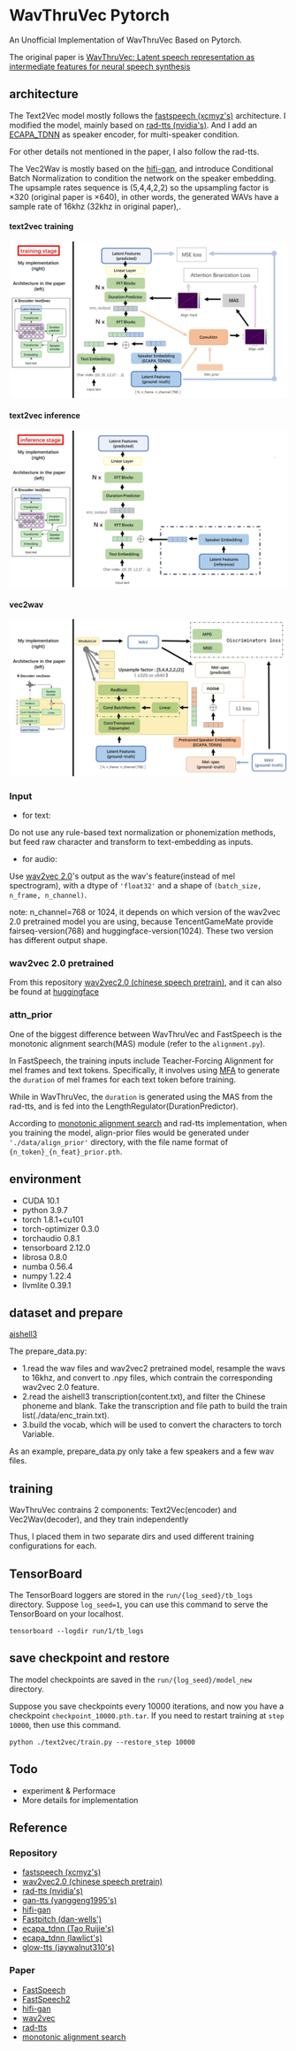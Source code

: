 

# WavThruVec Pytorch 
An Unofficial Implementation of WavThruVec Based on Pytorch.

The original paper is [WavThruVec: Latent speech representation as intermediate features for
neural speech synthesis](https://arxiv.org/abs/2203.16930)


## architecture 
The Text2Vec model mostly follows the [fastspeech (xcmyz's)](https://github.com/xcmyz/FastSpeech) architecture.
I modified the model, mainly based  on [rad-tts (nvidia's)](https://github.com/NVIDIA/radtts). 
And I add an [ECAPA_TDNN](https://github.com/TaoRuijie/ECAPA-TDNN/tree/main) as speaker encoder, for multi-speaker condition.

For other details not mentioned in the paper, I also follow the rad-tts.

The Vec2Wav is mostly based on the [hifi-gan](https://github.com/jik876/hifi-gan), and introduce Conditional Batch Normalization to condition the network on the speaker embedding. The upsample rates sequence is (5,4,4,2,2) so the upsampling factor is $\times 320$ (original paper is $\times 640$), in other words, the generated WAVs have a sample rate of 16khz (32khz in original paper),.

#### text2vec training
![](./figs/t2v_train.JPG)

#### text2vec inference
![](./figs/t2v_infer.JPG)

#### vec2wav 
![](./figs/v2w.JPG)


### Input

* for text:

Do not use any rule-based text normalization or phonemization methods, but feed raw character and transform to text-embedding as inputs.

* for audio:

Use [wav2vec 2.0](https://github.com/TencentGameMate/chinese_speech_pretrain)'s output as the wav's feature(instead of mel spectrogram), with a dtype of `'float32'` and a shape of `(batch_size, n_frame, n_channel)`.

note: n_channel=768 or 1024, it depends on which version of the wav2vec 2.0 pretrained model you are using, because TencentGameMate provide fairseq-version(768) and huggingface-version(1024). These two version has different output shape.

### wav2vec 2.0 pretrained

From this repository [wav2vec2.0 (chinese speech pretrain)](https://github.com/TencentGameMate/chinese_speech_pretrain), and it can also be found at [huggingface](https://huggingface.co/TencentGameMate/chinese-wav2vec2-base)

### attn_prior 
One of the biggest difference between WavThruVec and FastSpeech is the monotonic alignment search(MAS) module (refer to the `alignment.py`). 

In FastSpeech, the training inputs include Teacher-Forcing Alignment for mel frames and text tokens. Specifically, it involves using [MFA](https://montreal-forced-aligner.readthedocs.io/en/latest/) to generate the `duration` of mel frames for each text token before training.

While in WavThruVec, the `duration` is generated using the MAS from the rad-tts, and is fed into the LengthRegulator(DurationPredictor).

According to [monotonic alignment search](https://arxiv.org/pdf/2108.10447.pdf) and rad-tts implementation, when you training the model, align-prior files would be generated under `'./data/align_prior'` directory, with the file name format of `{n_token}_{n_feat}_prior.pth`.

## environment
* CUDA 10.1
* python                    3.9.7
* torch                     1.8.1+cu101
* torch-optimizer           0.3.0      
* torchaudio                0.8.1
* tensorboard               2.12.0 
* librosa                   0.8.0 
* numba                     0.56.4
* numpy                     1.22.4  
* llvmlite                  0.39.1  



## dataset and prepare
[aishell3](https://www.aishelltech.com/aishell_3)

The prepare_data.py:
* 1.read the wav files and wav2vec2 pretrained model, resample the wavs to 16khz, and convert to .npy files, which contrain the corresponding wav2vec 2.0 feature.
* 2.read the aishell3 transcription(content.txt), and filter the Chinese phoneme and blank. Take the transcription and file path to build the train list(./data/enc_train.txt).
* 3.build the vocab, which will be used to convert the characters to torch Variable. 

As an example, prepare_data.py only take a few speakers and a few wav files. 


## training
WavThruVec contrains 2 components: Text2Vec(encoder) and Vec2Wav(decoder), and they train independently

Thus, I placed them in two separate dirs and used different training configurations for each.


## TensorBoard
The TensorBoard loggers are stored in the `run/{log_seed}/tb_logs` directory. 
Suppose `log_seed=1`, you can use this command to serve the TensorBoard on your localhost. 


```
tensorboard --logdir run/1/tb_logs
```

## save checkpoint and restore
The model checkpoints are saved in the `run/{log_seed}/model_new` directory.

Suppose you save checkpoints every 10000 iterations, and now you have a checkpoint `checkpoint_10000.pth.tar`.
If you need to restart training at `step 10000`, then use this command.

```
python ./text2vec/train.py --restore_step 10000
```


## Todo

* experiment & Performace 
* More details for implementation 


## Reference
### Repository
- [fastspeech (xcmyz's)](https://github.com/xcmyz/FastSpeech)
- [wav2vec2.0 (chinese speech pretrain)](https://github.com/TencentGameMate/chinese_speech_pretrain)
- [rad-tts (nvidia's)](https://github.com/NVIDIA/radtts)
- [gan-tts (yanggeng1995's)](https://github.com/yanggeng1995/GAN-TTS)
- [hifi-gan](https://github.com/jik876/hifi-gan)
- [Fastpitch (dan-wells')](https://github.com/dan-wells/fastpitch)
- [ecapa_tdnn (Tao Ruijie's)](https://github.com/TaoRuijie/ECAPA-TDNN/tree/main)
- [ecapa_tdnn (lawlict's)](https://github.com/lawlict/ECAPA-TDNN/tree/master)
- [glow-tts (jaywalnut310's)](https://github.com/jaywalnut310/glow-tts)

### Paper
- [FastSpeech](https://arxiv.org/abs/1905.09263)
- [FastSpeech2](https://arxiv.org/abs/2006.04558)
- [hifi-gan](https://arxiv.org/pdf/2010.05646.pdf)
- [wav2vec](https://arxiv.org/pdf/2006.11477.pdf)
- [rad-tts](https://openreview.net/pdf?id=0NQwnnwAORi)
- [monotonic alignment search](https://arxiv.org/pdf/2108.10447.pdf)
